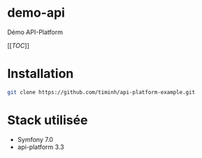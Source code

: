 # demo-api
Démo API-Platform

[[_TOC_]]

# Installation

```bash
git clone https://github.com/timinh/api-platform-example.git
```

# Stack utilisée
 - Symfony 7.0
 - api-platform 3.3